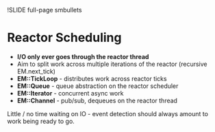 !SLIDE full-page smbullets

# Reactor Scheduling #

* __I/O only ever goes through the reactor thread__
* Aim to split work across multiple iterations of the reactor (recursive EM.next_tick)
* __EM::TickLoop__ - distributes work across reactor ticks
* __EM::Queue__ - queue abstraction on the reactor scheduler
* __EM::Iterator__ - concurrent async work
* __EM::Channel__ - pub/sub, dequeues on the reactor thread

<p class="notes">
Little / no time waiting on IO - event detection should always amount to work being ready to go.
</p>
